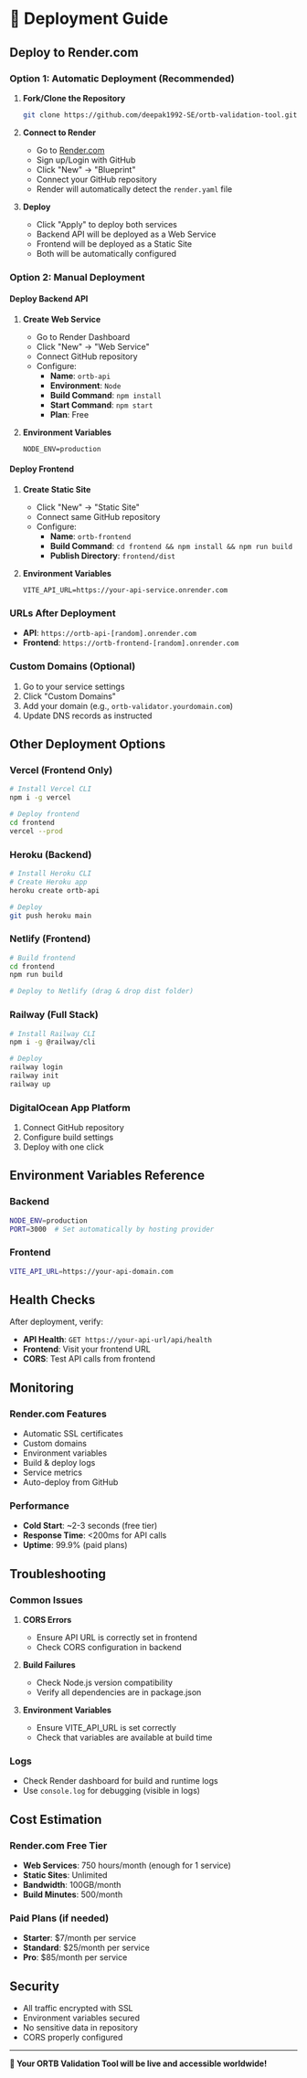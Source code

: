 # 🚀 Deployment Guide

## Deploy to Render.com

### **Option 1: Automatic Deployment (Recommended)**

1. **Fork/Clone the Repository**
   ```bash
   git clone https://github.com/deepak1992-SE/ortb-validation-tool.git
   ```

2. **Connect to Render**
   - Go to [Render.com](https://render.com)
   - Sign up/Login with GitHub
   - Click "New" → "Blueprint"
   - Connect your GitHub repository
   - Render will automatically detect the `render.yaml` file

3. **Deploy**
   - Click "Apply" to deploy both services
   - Backend API will be deployed as a Web Service
   - Frontend will be deployed as a Static Site
   - Both will be automatically configured

### **Option 2: Manual Deployment**

#### **Deploy Backend API**

1. **Create Web Service**
   - Go to Render Dashboard
   - Click "New" → "Web Service"
   - Connect GitHub repository
   - Configure:
     - **Name**: `ortb-api`
     - **Environment**: `Node`
     - **Build Command**: `npm install`
     - **Start Command**: `npm start`
     - **Plan**: Free

2. **Environment Variables**
   ```
   NODE_ENV=production
   ```

#### **Deploy Frontend**

1. **Create Static Site**
   - Click "New" → "Static Site"
   - Connect same GitHub repository
   - Configure:
     - **Name**: `ortb-frontend`
     - **Build Command**: `cd frontend && npm install && npm run build`
     - **Publish Directory**: `frontend/dist`

2. **Environment Variables**
   ```
   VITE_API_URL=https://your-api-service.onrender.com
   ```

### **URLs After Deployment**

- **API**: `https://ortb-api-[random].onrender.com`
- **Frontend**: `https://ortb-frontend-[random].onrender.com`

### **Custom Domains (Optional)**

1. Go to your service settings
2. Click "Custom Domains"
3. Add your domain (e.g., `ortb-validator.yourdomain.com`)
4. Update DNS records as instructed

## Other Deployment Options

### **Vercel (Frontend Only)**

```bash
# Install Vercel CLI
npm i -g vercel

# Deploy frontend
cd frontend
vercel --prod
```

### **Heroku (Backend)**

```bash
# Install Heroku CLI
# Create Heroku app
heroku create ortb-api

# Deploy
git push heroku main
```

### **Netlify (Frontend)**

```bash
# Build frontend
cd frontend
npm run build

# Deploy to Netlify (drag & drop dist folder)
```

### **Railway (Full Stack)**

```bash
# Install Railway CLI
npm i -g @railway/cli

# Deploy
railway login
railway init
railway up
```

### **DigitalOcean App Platform**

1. Connect GitHub repository
2. Configure build settings
3. Deploy with one click

## Environment Variables Reference

### **Backend**
```bash
NODE_ENV=production
PORT=3000  # Set automatically by hosting provider
```

### **Frontend**
```bash
VITE_API_URL=https://your-api-domain.com
```

## Health Checks

After deployment, verify:

- **API Health**: `GET https://your-api-url/api/health`
- **Frontend**: Visit your frontend URL
- **CORS**: Test API calls from frontend

## Monitoring

### **Render.com Features**
- Automatic SSL certificates
- Custom domains
- Environment variables
- Build & deploy logs
- Service metrics
- Auto-deploy from GitHub

### **Performance**
- **Cold Start**: ~2-3 seconds (free tier)
- **Response Time**: <200ms for API calls
- **Uptime**: 99.9% (paid plans)

## Troubleshooting

### **Common Issues**

1. **CORS Errors**
   - Ensure API URL is correctly set in frontend
   - Check CORS configuration in backend

2. **Build Failures**
   - Check Node.js version compatibility
   - Verify all dependencies are in package.json

3. **Environment Variables**
   - Ensure VITE_API_URL is set correctly
   - Check that variables are available at build time

### **Logs**
- Check Render dashboard for build and runtime logs
- Use `console.log` for debugging (visible in logs)

## Cost Estimation

### **Render.com Free Tier**
- **Web Services**: 750 hours/month (enough for 1 service)
- **Static Sites**: Unlimited
- **Bandwidth**: 100GB/month
- **Build Minutes**: 500/month

### **Paid Plans** (if needed)
- **Starter**: $7/month per service
- **Standard**: $25/month per service
- **Pro**: $85/month per service

## Security

- All traffic encrypted with SSL
- Environment variables secured
- No sensitive data in repository
- CORS properly configured

---

**🎉 Your ORTB Validation Tool will be live and accessible worldwide!**